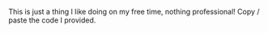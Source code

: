 This is just a thing I like doing on my free time, nothing professional!
Copy / paste the code I provided.
